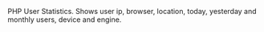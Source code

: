 PHP User Statistics. Shows user ip, browser, location, today, yesterday and monthly users, device and engine.
